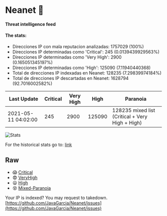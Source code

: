 # Neanet :hocho:
#### Threat intelligence feed
#### The stats:

- Direcciones IP con mala reputacion analizadas: 1757029 (100%)
- Direcciones IP determinadas como 'Critical':  245 (0.0139439929563%)
- Direcciones IP determinadas como 'Very High':  2900 (0.165051345197%)
- Direcciones IP determinadas como 'High':  125090 (7.11940440368)
- Total de direcciones IP indexadas en Neanet:  128235 (7.29839974184%)
- Total de direcciones IP descartadas en Neanet:  1628794 (92.7016002582%)

| Last Update | Critical | Very High | High | Paranoia |
| --- | --- | --- | --- | --- |
| 2021-05-11 04:02:00 | 245 | 2900 | 125090 | 128235 mixed list (Critical + Very High + High)|

![Stats](https://docs.google.com/spreadsheets/d/e/2PACX-1vSnaNMIXVabIpDJjufMlzH7poXnshF3mgd8Is1g9ytUEzVsP5my4Trn8f-xkoLLQ38xpL3HtmUexLo6/pubchart?oid=501124687&format=image)

For the historical stats go to: [link](/stats.csv)
## Raw
- :scream: [Critical](https://raw.githubusercontent.com/JavaGarcia/Neanet/master/blacklists/neanet_critical.txt)
- :fearful: [VeryHigh](https://raw.githubusercontent.com/JavaGarcia/Neanet/master/blacklists/neanet_veryHigh.txtt)
- :frowning: [High](https://raw.githubusercontent.com/JavaGarcia/Neanet/master/blacklists/neanet_high.txt)
- :dizzy_face: [Mixed-Paranoia](https://raw.githubusercontent.com/JavaGarcia/Neanet/master/blacklists/neanet_all.txt)


Your IP is indexed? You may request to takedown. [https://github.com/JavaGarcia/Neanet/issues](https://github.com/JavaGarcia/Neanet/issues)








































































































































































































































































































































































































































































































































































































































































































































































































































































































































































































































































































































































































































































































































































































































































































































































































































































































































































































































































































































































































































































































































































































































































































































































































































































































































































































































































































































































































































































































































































































































































































































































































































































































































































































































































































































































































































































































































































































































































































































































































































































































































































































































































































































































































































































































































































































































































































































































































































































































































































































































































































































































































































































































































































































































































































































































































































































































































































































































































































































































































































































































































































































































































































































































































































































